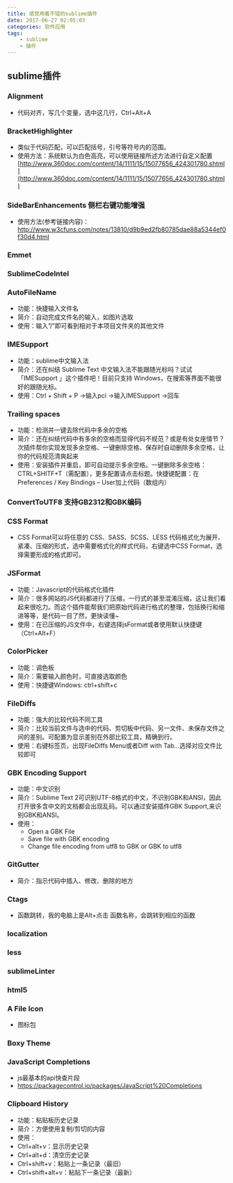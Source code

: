 ```yaml
---
title: 感觉用着不错的sublime插件
date: 2017-06-27 02:05:03
categories: 软件应用
tags: 
    - sublime
    - 插件
---
```


## sublime插件

### Alignment

- 代码对齐，写几个变量，选中这几行，Ctrl+Alt+A

### BracketHighlighter
- 类似于代码匹配，可以匹配括号，引号等符号内的范围。
- 使用方法：系统默认为白色高亮，可以使用链接所述方法进行自定义配置[http://www.360doc.com/content/14/1111/15/15077656_424301780.shtml](http://www.360doc.com/content/14/1111/15/15077656_424301780.shtml)

### SideBarEnhancements 侧栏右键功能增强
- 使用方法(参考链接内容)：http://www.w3cfuns.com/notes/13810/d9b9ed2fb80785dae88a5344ef0f30d4.html

### Emmet

### SublimeCodeIntel

### AutoFileName
- 功能：快捷输入文件名
- 简介：自动完成文件名的输入，如图片选取
- 使用：输入”/”即可看到相对于本项目文件夹的其他文件

### IMESupport
- 功能：sublime中文输入法
- 简介：还在纠结 Sublime Text 中文输入法不能跟随光标吗？试试「IMESupport 」这个插件吧！目前只支持 Windows，在搜索等界面不能很好的跟随光标。
- 使用：Ctrl + Shift + P →输入pci →输入IMESupport →回车

### Trailing spaces
- 功能：检测并一键去除代码中多余的空格
- 简介：还在纠结代码中有多余的空格而显得代码不规范？或是有处女座情节？次插件帮你实现发现多余空格、一键删除空格、保存时自动删除多余空格，让你的代码规范清爽起来
- 使用：安装插件并重启，即可自动提示多余空格。一键删除多余空格：CTRL+SHITF+T（需配置），更多配置请点击标题。快捷键配置：在Preferences / Key Bindings – User加上代码（数组内）

### ConvertToUTF8 支持GB2312和GBK编码

### CSS Format 
- CSS Format可以将任意的 CSS、SASS、SCSS、LESS 代码格式化为展开、紧凑、压缩的形式，选中需要格式化的样式代码，右键选中CSS Format，选择需要形成的格式即可。

### JSFormat
- 功能：Javascript的代码格式化插件
- 简介：很多网站的JS代码都进行了压缩，一行式的甚至混淆压缩，这让我们看起来很吃力。而这个插件能帮我们把原始代码进行格式的整理，包括换行和缩进等等，是代码一目了然，更快读懂~
- 使用：在已压缩的JS文件中，右键选择jsFormat或者使用默认快捷键（Ctrl+Alt+F）

### Color​Picker
- 功能：调色板
- 简介：需要输入颜色时，可直接选取颜色
- 使用：快捷键Windows: ctrl+shift+c

### FileDiffs
- 功能：强大的比较代码不同工具
- 简介：比较当前文件与选中的代码、剪切板中代码、另一文件、未保存文件之间的差别。可配置为显示差别在外部比较工具，精确到行。
- 使用：右键标签页，出现FileDiffs Menu或者Diff with Tab…选择对应文件比较即可

### GBK Encoding Support
- 功能：中文识别
- 简介：Sublime Text 2可识别UTF-8格式的中文，不识别GBK和ANSI，因此打开很多含中文的文档都会出现乱码。可以通过安装插件GBK Support,来识别GBK和ANSI。
- 使用：
	- Open a GBK File
	- Save file with GBK encoding
	- Change file encoding from utf8 to GBK or GBK to utf8

### Git​Gutter
- 简介：指示代码中插入、修改、删除的地方

### Ctags
- 函数跳转，我的电脑上是Alt+点击 函数名称，会跳转到相应的函数

### localization

### less

### sublimeLinter

### html5

### A File Icon
- 图标包

### Boxy Theme

### JavaScript Completions
- js最基本的api快查片段
- https://packagecontrol.io/packages/JavaScript%20Completions

### Clipboard History
- 功能：粘贴板历史记录
- 简介：方便使用复制/剪切的内容
- 使用：
- Ctrl+alt+v：显示历史记录
- Ctrl+alt+d：清空历史记录
- Ctrl+shift+v：粘贴上一条记录（最旧）
- Ctrl+shift+alt+v：粘贴下一条记录（最新）